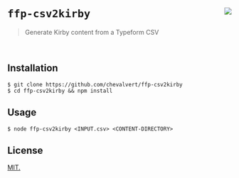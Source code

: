 # `ffp-csv2kirby` [<img src="https://github.com/chevalvert.png?size=100" align="right">](http://chevalvert.fr/)
> Generate Kirby content from a Typeform CSV

<br>

## Installation

```console
$ git clone https://github.com/chevalvert/ffp-csv2kirby
$ cd ffp-csv2kirby && npm install
```

## Usage

```console
$ node ffp-csv2kirby <INPUT.csv> <CONTENT-DIRECTORY>
```

## License
[MIT.](https://tldrlegal.com/license/mit-license)

